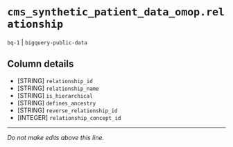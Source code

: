 # `cms_synthetic_patient_data_omop.relationship`
`bq-1` | `bigquery-public-data`

## Column details
* [STRING]    `relationship_id`
* [STRING]    `relationship_name`
* [STRING]    `is_hierarchical`
* [STRING]    `defines_ancestry`
* [STRING]    `reverse_relationship_id`
* [INTEGER]   `relationship_concept_id`

-------------------------------------------------------------------------------
*Do not make edits above this line.*

